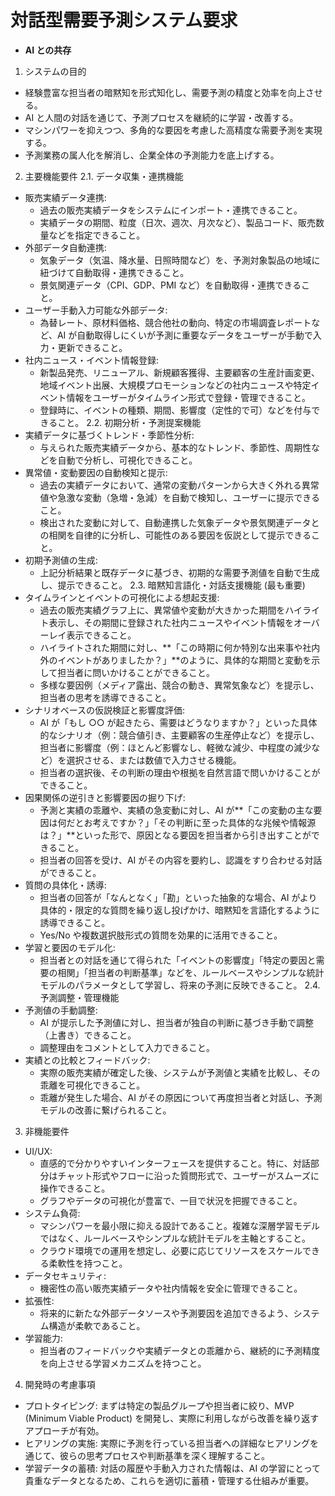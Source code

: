 # 対話型需要予測システム要求

- **AI との共存**

1. システムの目的

- 経験豊富な担当者の暗黙知を形式知化し、需要予測の精度と効率を向上させる。
- AI と人間の対話を通じて、予測プロセスを継続的に学習・改善する。
- マシンパワーを抑えつつ、多角的な要因を考慮した高精度な需要予測を実現する。
- 予測業務の属人化を解消し、企業全体の予測能力を底上げする。

2. 主要機能要件
   2.1. データ収集・連携機能

- 販売実績データ連携:
  - 過去の販売実績データをシステムにインポート・連携できること。
  - 実績データの期間、粒度（日次、週次、月次など）、製品コード、販売数量などを指定できること。
- 外部データ自動連携:
  - 気象データ（気温、降水量、日照時間など）を、予測対象製品の地域に紐づけて自動取得・連携できること。
  - 景気関連データ（CPI、GDP、PMI など）を自動取得・連携できること。
- ユーザー手動入力可能な外部データ:
  - 為替レート、原材料価格、競合他社の動向、特定の市場調査レポートなど、AI が自動取得しにくいが予測に重要なデータをユーザーが手動で入力・更新できること。
- 社内ニュース・イベント情報登録:
  - 新製品発売、リニューアル、新規顧客獲得、主要顧客の生産計画変更、地域イベント出展、大規模プロモーションなどの社内ニュースや特定イベント情報をユーザーがタイムライン形式で登録・管理できること。
  - 登録時に、イベントの種類、期間、影響度（定性的で可）などを付与できること。
    2.2. 初期分析・予測提案機能
- 実績データに基づくトレンド・季節性分析:
  - 与えられた販売実績データから、基本的なトレンド、季節性、周期性などを自動で分析し、可視化できること。
- 異常値・変動要因の自動検知と提示:
  - 過去の実績データにおいて、通常の変動パターンから大きく外れる異常値や急激な変動（急増・急減）を自動で検知し、ユーザーに提示できること。
  - 検出された変動に対して、自動連携した気象データや景気関連データとの相関を自律的に分析し、可能性のある要因を仮説として提示できること。
- 初期予測値の生成:
  - 上記分析結果と既存データに基づき、初期的な需要予測値を自動で生成し、提示できること。
    2.3. 暗黙知言語化・対話支援機能 (最も重要)
- タイムラインとイベントの可視化による想起支援:
  - 過去の販売実績グラフ上に、異常値や変動が大きかった期間をハイライト表示し、その期間に登録された社内ニュースやイベント情報をオーバーレイ表示できること。
  - ハイライトされた期間に対し、**「この時期に何か特別な出来事や社内外のイベントがありましたか？」**のように、具体的な期間と変動を示して担当者に問いかけることができること。
  - 多様な要因例（メディア露出、競合の動き、異常気象など）を提示し、担当者の思考を誘導できること。
- シナリオベースの仮説検証と影響度評価:
  - AI が「もし ○○ が起きたら、需要はどうなりますか？」といった具体的なシナリオ（例：競合値引き、主要顧客の生産停止など）を提示し、担当者に影響度（例：ほとんど影響なし、軽微な減少、中程度の減少など）を選択させる、または数値で入力させる機能。
  - 担当者の選択後、その判断の理由や根拠を自然言語で問いかけることができること。
- 因果関係の逆引きと影響要因の掘り下げ:
  - 予測と実績の乖離や、実績の急変動に対し、AI が**「この変動の主な要因は何だとお考えですか？」「その判断に至った具体的な兆候や情報源は？」**といった形で、原因となる要因を担当者から引き出すことができること。
  - 担当者の回答を受け、AI がその内容を要約し、認識をすり合わせる対話ができること。
- 質問の具体化・誘導:
  - 担当者の回答が「なんとなく」「勘」といった抽象的な場合、AI がより具体的・限定的な質問を繰り返し投げかけ、暗黙知を言語化するように誘導できること。
  - Yes/No や複数選択肢形式の質問を効果的に活用できること。
- 学習と要因のモデル化:
  - 担当者との対話を通じて得られた「イベントの影響度」「特定の要因と需要の相関」「担当者の判断基準」などを、ルールベースやシンプルな統計モデルのパラメータとして学習し、将来の予測に反映できること。
    2.4. 予測調整・管理機能
- 予測値の手動調整:
  - AI が提示した予測値に対し、担当者が独自の判断に基づき手動で調整（上書き）できること。
  - 調整理由をコメントとして入力できること。
- 実績との比較とフィードバック:
  - 実際の販売実績が確定した後、システムが予測値と実績を比較し、その乖離を可視化できること。
  - 乖離が発生した場合、AI がその原因について再度担当者と対話し、予測モデルの改善に繋げられること。

3. 非機能要件

- UI/UX:
  - 直感的で分かりやすいインターフェースを提供すること。特に、対話部分はチャット形式やフローに沿った質問形式で、ユーザーがスムーズに操作できること。
  - グラフやデータの可視化が豊富で、一目で状況を把握できること。
- システム負荷:
  - マシンパワーを最小限に抑える設計であること。複雑な深層学習モデルではなく、ルールベースやシンプルな統計モデルを主軸とすること。
  - クラウド環境での運用を想定し、必要に応じてリソースをスケールできる柔軟性を持つこと。
- データセキュリティ:
  - 機密性の高い販売実績データや社内情報を安全に管理できること。
- 拡張性:
  - 将来的に新たな外部データソースや予測要因を追加できるよう、システム構造が柔軟であること。
- 学習能力:
  - 担当者のフィードバックや実績データとの乖離から、継続的に予測精度を向上させる学習メカニズムを持つこと。

4. 開発時の考慮事項

- プロトタイピング: まずは特定の製品グループや担当者に絞り、MVP (Minimum Viable Product) を開発し、実際に利用しながら改善を繰り返すアプローチが有効。
- ヒアリングの実施: 実際に予測を行っている担当者への詳細なヒアリングを通じて、彼らの思考プロセスや判断基準を深く理解すること。
- 学習データの蓄積: 対話の履歴や手動入力された情報は、AI の学習にとって貴重なデータとなるため、これらを適切に蓄積・管理する仕組みが重要。
